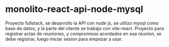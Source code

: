# monolito-react-api-node-mysql

Proyecto fullstack, se desarrollo la API con node js, se utilizo mysql como base de datos, y la parte del cliente se trabajo con vite-react. Proyecto para registrar actas de reuniones, y compromisos acordados en esa reunion, se debe registrar, luego iniciar sesion para empezar a usar.

